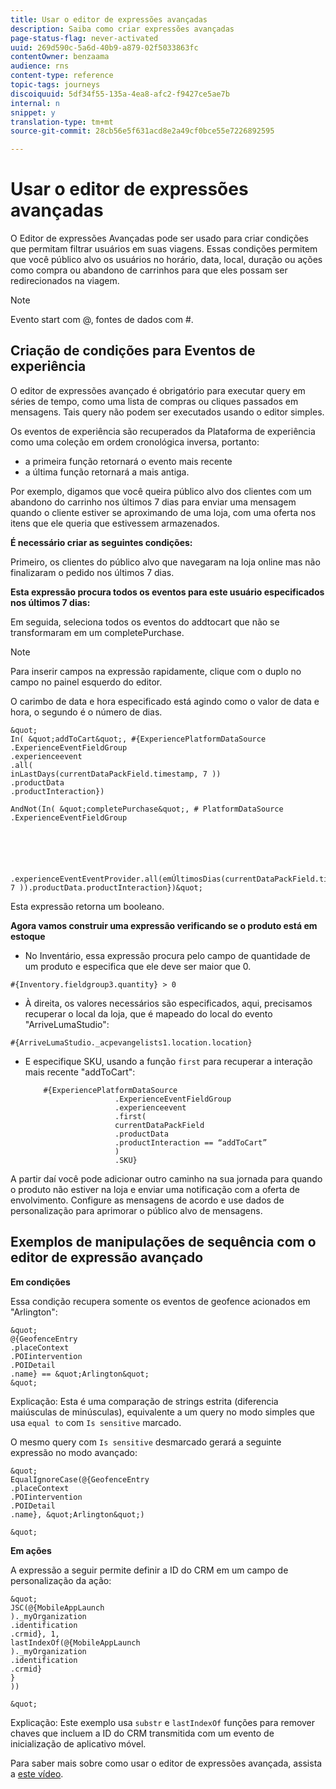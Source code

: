 ```yaml
---
title: Usar o editor de expressões avançadas
description: Saiba como criar expressões avançadas
page-status-flag: never-activated
uuid: 269d590c-5a6d-40b9-a879-02f5033863fc
contentOwner: benzaama
audience: rns
content-type: reference
topic-tags: journeys
discoiquuid: 5df34f55-135a-4ea8-afc2-f9427ce5ae7b
internal: n
snippet: y
translation-type: tm+mt
source-git-commit: 28cb56e5f631acd8e2a49cf0bce55e7226892595

---
```



# Usar o editor de expressões avançadas

O Editor de expressões Avançadas pode ser usado para criar condições que permitam filtrar usuários em suas viagens. Essas condições permitem que você público alvo os usuários no horário, data, local, duração ou ações como compra ou abandono de carrinhos para que eles possam ser redirecionados na viagem.

>[!NOTE]
>
>Evento start com @, fontes de dados com #.

## Criação de condições para Eventos de experiência

O editor de expressões avançado é obrigatório para executar query em séries de tempo, como uma lista de compras ou cliques passados em mensagens. Tais query não podem ser executados usando o editor simples.

Os eventos de experiência são recuperados da Plataforma de experiência como uma coleção em ordem cronológica inversa, portanto:

* a primeira função retornará o evento mais recente
* a última função retornará a mais antiga.

Por exemplo, digamos que você queira público alvo dos clientes com um abandono do carrinho nos últimos 7 dias para enviar uma mensagem quando o cliente estiver se aproximando de uma loja, com uma oferta nos itens que ele queria que estivessem armazenados.

**É necessário criar as seguintes condições:**

Primeiro, os clientes do público alvo que navegaram na loja online mas não finalizaram o pedido nos últimos 7 dias.

<!--**This expression looks for a specified value in a string value:**

`In (“addToCart”, #{field reference from experience event})`-->

**Esta expressão procura todos os eventos para este usuário especificados nos últimos 7 dias:**

Em seguida, seleciona todos os eventos do addtocart que não se transformaram em um completePurchase.

>[!NOTE]
>
>Para inserir campos na expressão rapidamente, clique com o duplo no campo no painel esquerdo do editor.

O carimbo de data e hora especificado está agindo como o valor de data e hora, o segundo é o número de dias.

    &quot;
    In( &quot;addToCart&quot;, #{ExperiencePlatformDataSource
    .ExperienceEventFieldGroup
    .experienceevent
    .all(
    inLastDays(currentDataPackField.timestamp, 7 ))
    .productData
    .productInteraction})
    
    AndNot(In( &quot;completePurchase&quot;, # PlatformDataSource
    .ExperienceEventFieldGroup
    
    
    
    
    
    
    .experienceEventEventProvider.all(emÚltimosDias(currentDataPackField.timestamp, 7 )).productData.productInteraction})&quot;

Esta expressão retorna um booleano.

**Agora vamos construir uma expressão verificando se o produto está em estoque**

* No Inventário, essa expressão procura pelo campo de quantidade de um produto e especifica que ele deve ser maior que 0.

`#{Inventory.fieldgroup3.quantity} > 0`

* À direita, os valores necessários são especificados, aqui, precisamos recuperar o local da loja, que é mapeado do local do evento &quot;ArriveLumaStudio&quot;:

`#{ArriveLumaStudio._acpevangelists1.location.location}`

* E especifique SKU, usando a função `first` para recuperar a interação mais recente &quot;addToCart&quot;:

   ```
       #{ExperiencePlatformDataSource
                       .ExperienceEventFieldGroup
                       .experienceevent
                       .first(
                       currentDataPackField
                       .productData
                       .productInteraction == “addToCart”
                       )
                       .SKU}
   ```

A partir daí você pode adicionar outro caminho na sua jornada para quando o produto não estiver na loja e enviar uma notificação com a oferta de envolvimento. Configure as mensagens de acordo e use dados de personalização para aprimorar o público alvo de mensagens.

## Exemplos de manipulações de sequência com o editor de expressão avançado

**Em condições**

Essa condição recupera somente os eventos de geofence acionados em &quot;Arlington&quot;:

    &quot;
    @{GeofenceEntry
    .placeContext
    .POIintervention
    .POIDetail
    .name} == &quot;Arlington&quot;
    &quot;

Explicação: Esta é uma comparação de strings estrita (diferencia maiúsculas de minúsculas), equivalente a um query no modo simples que usa `equal to` com `Is sensitive` marcado.

O mesmo query com `Is sensitive` desmarcado gerará a seguinte expressão no modo avançado:

    &quot;
    EqualIgnoreCase(@{GeofenceEntry
    .placeContext
    .POIintervention
    .POIDetail
    .name}, &quot;Arlington&quot;)
    
    &quot;

**Em ações**

A expressão a seguir permite definir a ID do CRM em um campo de personalização da ação:

    &quot;
    JSC(@{MobileAppLaunch
    )._myOrganization
    .identification
    .crmid}, 1,
    lastIndexOf(@{MobileAppLaunch
    )._myOrganization
    .identification
    .crmid}
    }
    ))
    
    &quot;

Explicação: Este exemplo usa `substr` e `lastIndexOf` funções para remover chaves que incluem a ID do CRM transmitida com um evento de inicialização de aplicativo móvel.

Para saber mais sobre como usar o editor de expressões avançada, assista a [este vídeo](https://docs.adobe.com/content/help/en/platform-learn/tutorials/journey-orchestration/create-a-journey.html).
